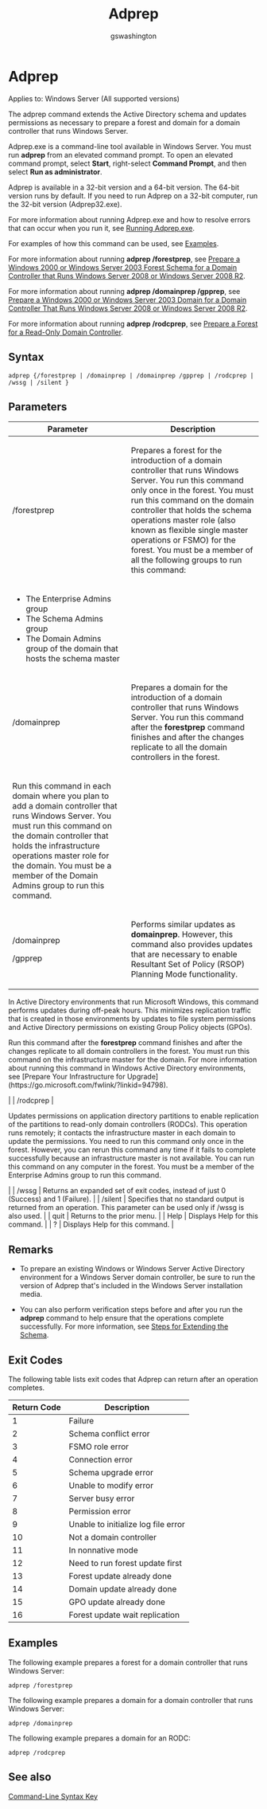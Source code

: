 ﻿---
title: Adprep
description: Learn about Adprep command line tool to prepare a forest and domain for a domain controller for Windows Server.
ms.topic: reference
author: gswashington
ms.author: 
ms.date: 04/14/2024

---

# Adprep

Applies to: Windows Server (All supported versions)

The adprep command extends the Active Directory schema and updates permissions as necessary to prepare a forest and domain for a domain controller that runs Windows Server.

Adprep.exe is a command-line tool available in Windows Server. You must run **adprep** from an elevated command prompt. To open an elevated command prompt, select **Start**, right-select **Command Prompt**, and then select **Run as administrator**.

Adprep is available in a 32-bit version and a 64-bit version. The 64-bit version runs by default. If you need to run Adprep on a 32-bit computer, run the 32-bit version (Adprep32.exe).

For more information about running Adprep.exe and how to resolve errors that can occur when you run it, see [Running Adprep.exe](https://learn.microsoft.com/previous-versions/windows/it-pro/windows-server-2008-R2-and-2008/dd464018(v=ws.10)).

For examples of how this command can be used, see [Examples]().

For more information about running **adprep /forestprep**, see [Prepare a Windows 2000 or Windows Server 2003 Forest Schema for a Domain Controller that Runs Windows Server 2008 or Windows Server 2008 R2](https://learn.microsoft.com/previous-versions/windows/it-pro/windows-server-2008-R2-and-2008/cc753437(v=ws.10)).

For more information about running **adprep /domainprep /gpprep**, see [Prepare a Windows 2000 or Windows Server 2003 Domain for a Domain Controller That Runs Windows Server 2008 or Windows Server 2008 R2](https://learn.microsoft.com/previous-versions/windows/it-pro/windows-server-2008-R2-and-2008/cc754670(v=ws.10)).

For more information about running **adprep /rodcprep**, see [Prepare a Forest for a Read-Only Domain Controller](https://learn.microsoft.com/previous-versions/windows/it-pro/windows-server-2008-R2-and-2008/cc771055(v=ws.10)).

## Syntax

    adprep {/forestprep | /domainprep | /domainprep /gpprep | /rodcprep | /wssg | /silent }

## Parameters


| Parameter | Description |
|---|---|
| /forestprep | <p>Prepares a forest for the introduction of a domain controller that runs Windows Server. You run this command only once in the forest. You must run this command on the domain controller that holds the schema operations master role (also known as flexible single master operations or FSMO) for the forest. You must be a member of all the following groups to run this command:</p>
<ul><li>The Enterprise Admins group</li><li>The Schema Admins group</li><li>The Domain Admins group of the domain that hosts the schema master</li></ul> |
| /domainprep | <p>Prepares a domain for the introduction of a domain controller that runs Windows Server. You run this command after the <strong>forestprep</strong> command finishes and after the changes replicate to all the domain controllers in the forest.</p> |
<p>Run this command in each domain where you plan to add a domain controller that runs Windows Server. You must run this command on the domain controller that holds the infrastructure operations master role for the domain. You must be a member of the Domain Admins group to run this command.</p> |
| <p>/domainprep <p>/gpprep | <p>Performs similar updates as <strong>domainprep</strong>. However, this command also provides updates that are necessary to enable Resultant Set of Policy (RSOP) Planning Mode functionality.</p>
<p>In Active Directory environments that run Microsoft Windows, this command performs updates during off-peak hours. This minimizes replication traffic that is created in those environments by updates to file system permissions and Active Directory permissions on existing Group Policy objects (GPOs).</p>
<p>Run this command after the <strong>forestprep</strong> command finishes and after the changes replicate to all domain controllers in the forest. You must run this command on the infrastructure master for the domain. For more information about running this command in Windows Active Directory environments, see [Prepare Your Infrastructure for Upgrade](https://go.microsoft.com/fwlink/?linkid=94798).</p> |
| /rodcprep | <p>Updates permissions on application directory partitions to enable replication of the partitions to read-only domain controllers (RODCs). This operation runs remotely; it contacts the infrastructure master in each domain to update the permissions. You need to run this command only once in the forest. However, you can rerun this command any time if it fails to complete successfully because an infrastructure master is not available. You can run this command on any computer in the forest. You must be a member of the Enterprise Admins group to run this command.</p> |
| /wssg | Returns an expanded set of exit codes, instead of just 0 (Success) and 1 (Failure). |
| /silent | Specifies that no standard output is returned from an operation. This parameter can be used only if /wssg is also used. |
| quit | Returns to the prior menu. |
| Help | Displays Help for this command. |
| ? | Displays Help for this command. |

## Remarks

- To prepare an existing Windows or Windows Server Active Directory environment for a Windows Server domain controller, be sure to run the version of Adprep that's included in the Windows Server installation media.

- You can also perform verification steps before and after you run the **adprep** command to help ensure that the operations complete successfully. For more information, see [Steps for Extending the Schema](https://learn.microsoft.com/previous-versions/windows/it-pro/windows-server-2003/cc773360(v=ws.10)).

## Exit Codes

The following table lists exit codes that Adprep can return after an operation completes.

| Return Code | Description |
|---|---|
| 1 | Failure |
| 2 | Schema conflict error |
| 3 | FSMO role error |
| 4 | Connection error |
| 5 | Schema upgrade error |
| 6 | Unable to modify error |
| 7 | Server busy error |
| 8 | Permission error |
| 9 | Unable to initialize log file error |
| 10 | Not a domain controller |
| 11 | In nonnative mode |
| 12 | Need to run forest update first |
| 13 | Forest update already done |
| 14 | Domain update already done |
| 15 | GPO update already done |
| 16 | Forest update wait replication |

## Examples

The following example prepares a forest for a domain controller that runs Windows Server:

    adprep /forestprep

The following example prepares a domain for a domain controller that runs Windows Server:

    adprep /domainprep

The following example prepares a domain for an RODC:

    adprep /rodcprep

## See also

[Command-Line Syntax Key](cc771080\(v=ws.11\).md)
